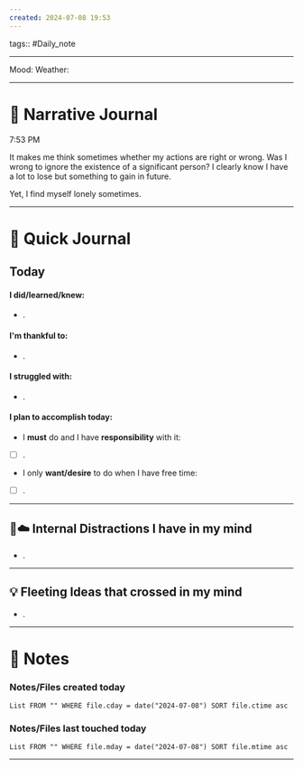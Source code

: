 ```yaml
---
created: 2024-07-08 19:53
---
```

tags:: #Daily_note

---

Mood:
Weather:

---
#  📝 Narrative Journal
7:53 PM

It makes me think sometimes whether my actions are right or wrong. Was I wrong to ignore the existence of a significant person?
I clearly know I have a lot to lose but something to gain in future. 

Yet, I find myself lonely sometimes. 

---
# 📝 Quick Journal

## Today
#### I did/learned/knew:
- .
#### I'm thankful to:
- .
#### I struggled with:
- .
#### I plan to accomplish today:
- I **must** do and I have **responsibility** with it:
- [ ] .
- I only **want/desire** to do when I have free time:
- [ ] .

---

## 🧠☁️ Internal Distractions I have in my mind
- . 

---

## 💡 Fleeting Ideas that crossed in my mind
- . 

---
# 📝 Notes

### Notes/Files created today
```dataview
List FROM "" WHERE file.cday = date("2024-07-08") SORT file.ctime asc
```

### Notes/Files last touched today
```dataview
List FROM "" WHERE file.mday = date("2024-07-08") SORT file.mtime asc
```

---